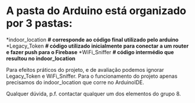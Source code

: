 # A pasta do Arduino está organizado por 3 pastas:

  *indoor_location 		**# corresponde ao código final utilizado pelo arduino**
  *Legacy_Token			  **# código utilizado inicialmente para conectar a um router e fazer push para o Firebase**
  *WiFi_Sniffer			  **# código intermédio que resultou no indoor_location**

Para efeitos práticos do projeto, e de avaliação podemos ignorar Legacy_Token e WiFi_Sniffer. Para o funcionamento do projeto apenas precisamos do indoor_location que corre no ArduinoIDE.

Qualquer dúvida, p.f. contactar qualquer um dos elementos do grupo 8.

